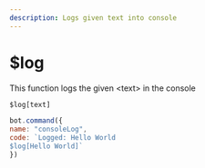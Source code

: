 ```yaml
---
description: Logs given text into console
---
```


# $log

This function logs the given &lt;text&gt; in the console

```javascript
$log[text]
```

```javascript
bot.command({
name: "consoleLog",
code: `Logged: Hello World
$log[Hello World]`
})
```

